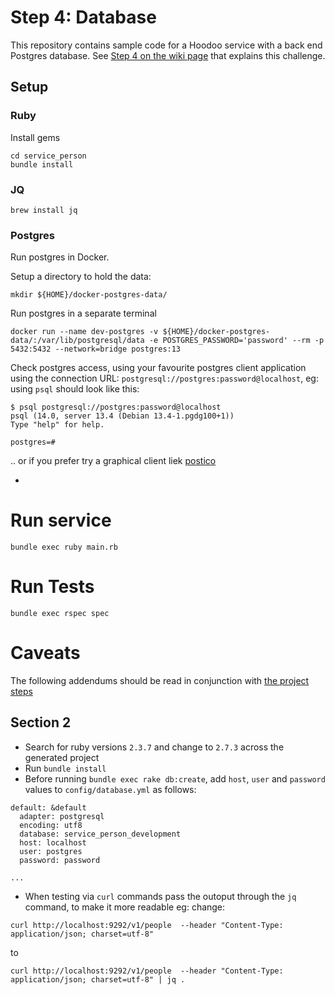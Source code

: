 # Step 4: Database

This repository contains sample code for a Hoodoo service with a back end Postgres database. See [Step 4 on the wiki page](https://loyaltynz.atlassian.net/wiki/spaces/FT/pages/1630601431/Hoodoo+sample+app+challenge#Step-4.-Database-access) that explains this challenge.


## Setup

### Ruby

Install gems

```
cd service_person
bundle install
```


### JQ

`brew install jq`

### Postgres

Run postgres in Docker.

Setup a directory to hold the data:

```
mkdir ${HOME}/docker-postgres-data/
```

Run postgres in a separate terminal

```
docker run --name dev-postgres -v ${HOME}/docker-postgres-data/:/var/lib/postgresql/data -e POSTGRES_PASSWORD='password' --rm -p 5432:5432 --network=bridge postgres:13
```

Check postgres access, using your favourite postgres client application using the connection URL: `postgresql://postgres:password@localhost`, eg: using `psql` should look like this:

```
$ psql postgresql://postgres:password@localhost
psql (14.0, server 13.4 (Debian 13.4-1.pgdg100+1))
Type "help" for help.

postgres=#
```

.. or if you prefer try a graphical client liek [postico](https://eggerapps.at/postico/)

-

# Run service

`bundle exec ruby main.rb`

# Run Tests

`bundle exec rspec spec`

# Caveats

The following addendums should be read in conjunction with [the project steps](http://loyaltynz.github.io/hoodoo/guides_0300_active_record.html)

## Section 2

- Search for ruby versions `2.3.7` and change to  `2.7.3` across the generated project
- Run `bundle install`
- Before running `bundle exec rake db:create`, add `host`, `user` and `password` values to `config/database.yml` as follows:

```
default: &default
  adapter: postgresql
  encoding: utf8
  database: service_person_development
  host: localhost
  user: postgres
  password: password

...
```
- When testing via `curl` commands pass the outoput through the `jq` command, to make it more readable eg: change:

```
curl http://localhost:9292/v1/people  --header "Content-Type: application/json; charset=utf-8"
```

to

```
curl http://localhost:9292/v1/people  --header "Content-Type: application/json; charset=utf-8" | jq .
```



